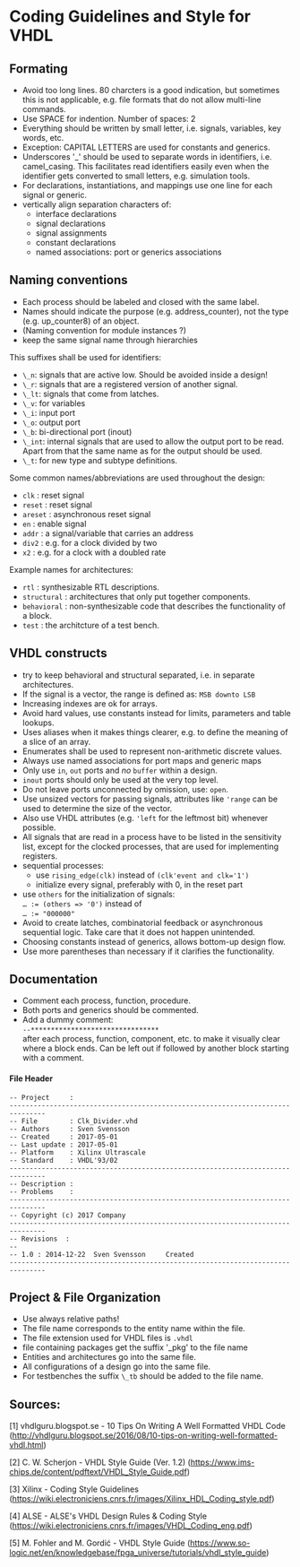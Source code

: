 # Coding Guidelines and Style for VHDL

## Formating

* Avoid too long lines. 80 charcters is a good indication, but sometimes this is
  not applicable, e.g. file formats that do not allow multi-line commands.
* Use SPACE for indention. Number of spaces: 2
* Everything should be written by small letter, i.e. signals, variables, key
  words, etc.
* Exception: CAPITAL LETTERS are used for constants and generics.
* Underscores \'\_\' should be used to separate words in identifiers, i.e.
  camel\_casing. This facilitates read identifiers easily even when the
  identifier gets converted to small letters, e.g. simulation tools.
* For declarations, instantiations, and mappings use one line for each signal
  or generic.
* vertically align separation characters of:
  + interface declarations
  + signal declarations
  + signal assignments
  + constant declarations
  + named associations: port or generics associations

## Naming conventions

* Each process should be labeled and closed with the same label.
* Names should indicate the purpose (e.g. address_counter), not the type
  (e.g. up_counter8) of an object.
* (Naming convention for module instances ?)
* keep the same signal name through hierarchies

This suffixes shall be used for identifiers:
  + `\_n`: signals that are active low. Should be avoided inside a
    design!
  + `\_r`: signals that are a registered version of another signal.
  + `\_lt`: signals that come from latches.
  + `\_v`: for variables
  + `\_i`: input port
  + `\_o`: output port
  + `\_b`: bi-directional port (inout)
  + `\_int`: internal signals that are used to allow the output port
    to be read. Apart from that the same name as for the output should be used.
  + `\_t`: for new type and subtype definitions.

Some common names/abbreviations are used throughout the design:
  + `clk` : reset signal
  + `reset` : reset signal
  + `areset` : asynchronous reset signal
  + `en` : enable signal
  + `addr` : a signal/variable that carries an address
  + `div2` : e.g. for a clock divided by two
  + `x2` : e.g. for a clock with a doubled rate

Example names for architectures:
  + `rtl` : synthesizable RTL descriptions.
  + `structural` : architectures that only put together components.
  + `behavioral` : non-synthesizable code that describes the
    functionality of a block.
  + `test` : the architcture of a test bench.

## VHDL constructs
* try to keep behavioral and structural separated, i.e. in separate
  architectures.
* If the signal is a vector, the range is defined as:
  `MSB downto LSB `
* Increasing indexes are ok for arrays.
* Avoid hard values, use constants instead for limits, parameters and table
  lookups.
* Uses aliases when it makes things clearer, e.g. to define the meaning of a
  slice of an array.
* Enumerates shall be used to represent non-arithmetic discrete values.
* Always use named associations for port maps and generic maps
* Only use `in`, `out` ports and *no* `buffer` within a design.
* `inout` ports should only be used at the very top level.
* Do not leave ports unconnected by omission, use: `open`.
* Use unsized vectors for passing signals, attributes like `'range`
  can be used to determine the size of the vector.
* Also use VHDL attributes (e.g. `'left` for the leftmost bit)
  whenever possible.
* All signals that are read in a process have to be listed in the sensitivity
  list, except for the clocked processes, that are used for implementing
  registers.
* sequential processes:
  + use `rising_edge(clk)` instead of
    `(clk'event and clk='1')`
  + initialize every signal, preferably with 0, in the reset part
* use `others` for the initialization of signals:<br>
  `… := (others => '0')` instead of<br>
  `… := "000000"`
* Avoid to create latches, combinatorial feedback or asynchronous sequential
  logic. Take care that it does not happen unintended.
* Choosing constants instead of generics, allows bottom-up design flow.
* Use more parentheses than necessary if it clarifies the functionality.

## Documentation
* Comment each process, function, procedure.
* Both ports and generics should be commented.
* Add a dummy comment:<br>
  `--********************************`<br>
   after each process, function, component, etc. to make it visually clear where
   a block ends. Can be left out if followed by another block starting with a
   comment.

#### File Header
```
-- Project     :
-------------------------------------------------------------------------------
-- File        : Clk_Divider.vhd
-- Authors     : Sven Svensson
-- Created     : 2017-05-01
-- Last update : 2017-05-01
-- Platform    : Xilinx Ultrascale
-- Standard    : VHDL'93/02
-------------------------------------------------------------------------------
-- Description :
-- Problems    :
-------------------------------------------------------------------------------
-- Copyright (c) 2017 Company
-------------------------------------------------------------------------------
-- Revisions  :
--
-- 1.0 : 2014-12-22  Sven Svensson     Created
-------------------------------------------------------------------------------
```

## Project & File Organization
* Use always relative paths!
* The file name corresponds to the entity name within the file.
* The file extension used for VHDL files is `.vhdl`
* file containing packages get the suffix '\_pkg' to the file name
* Entities and architectures go into the same file.
* All configurations of a design go into the same file.
* For testbenches the suffix `\_tb` should be added to the file name.

## Sources:

[1] vhdlguru.blogspot.se  - 10 Tips On Writing A Well Formatted VHDL Code
(http://vhdlguru.blogspot.se/2016/08/10-tips-on-writing-well-formatted-vhdl.html)

[2] C. W. Scherjon - VHDL Style Guide (Ver. 1.2)
(https://www.ims-chips.de/content/pdftext/VHDL_Style_Guide.pdf)

[3] Xilinx - Coding Style Guidelines
(https://wiki.electroniciens.cnrs.fr/images/Xilinx_HDL_Coding_style.pdf)

[4] ALSE - ALSE's VHDL Design Rules & Coding Style
(https://wiki.electroniciens.cnrs.fr/images/VHDL_Coding_eng.pdf)

[5] M. Fohler and M. Gordić - VHDL Style Guide
(https://www.so-logic.net/en/knowledgebase/fpga_universe/tutorials/vhdl_style_guide)
